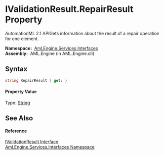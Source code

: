 IValidationResult.RepairResult Property
=======================================
AutomationML 2.1 APIGets information about the result of a repair operation for one element.

  **Namespace:**  [Aml.Engine.Services.Interfaces][1]  
  **Assembly:**  AML.Engine (in AML.Engine.dll)

Syntax
------

```csharp
string RepairResult { get; }
```

#### Property Value
Type: [String][2]

See Also
--------

#### Reference
[IValidationResult Interface][3]  
[Aml.Engine.Services.Interfaces Namespace][1]  

[1]: ../README.md
[2]: https://docs.microsoft.com/dotnet/api/system.string
[3]: README.md
[4]: https://www.automationml.org
[5]: ../../icons/logoShade.png